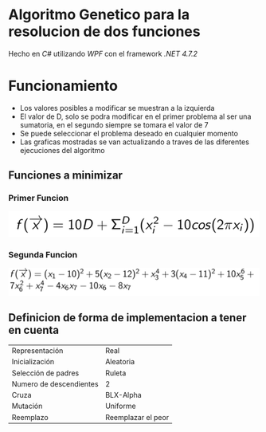 # Algoritmo Genetico para la resolucion de dos funciones
Hecho en *C#* utilizando *WPF* con el framework *.NET 4.7.2*


# Funcionamiento
- Los valores posibles a modificar se muestran a la izquierda
- El valor de D, solo se podra modificar en el primer problema al ser una sumatoria, en el segundo siempre se tomara el valor de 7
- Se puede seleccionar el problema deseado en cualquier momento
- Las graficas mostradas se van actualizando a traves de las diferentes ejecuciones del algoritmo

## Funciones a minimizar
### Primer Funcion
![alt text](/Resources/FirstFunction.png "Logo Title Text 1")
### Segunda Funcion
![alt text](/Resources/SecondFunction.png "Logo Title Text 1")


## Definicion de forma de implementacion a tener en cuenta

|                          |                                                     |
|--------------------------|-----------------------------------------------------|
| Representación           | Real                                                |
| Inicialización           | Aleatoria                                           |
| Selección de padres      | Ruleta                                              |
| Numero de descendientes  | 2                                                   |
| Cruza                    | BLX-Alpha                                           |
| Mutación                 | Uniforme                                            |
| Reemplazo                | Reemplazar el peor                                  |
